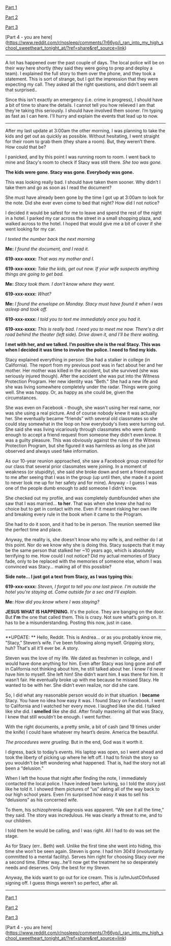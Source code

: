 [Part 1](https://www.reddit.com/r/nosleep/comments/7ptkdg/i_ran_into_my_high_school_sweetheart_tonight_at/?ref=share&ref_source=link)

[Part 2](https://www.reddit.com/r/nosleep/comments/7q6bgt/i_ran_into_my_high_school_sweetheart_tonight_at/?ref=share&ref_source=link)

[Part 3](https://www.reddit.com/r/nosleep/comments/7qouus/i_ran_into_my_high_school_sweetheart_tonight_at/?ref=share&ref_source=link)

[Part 4 - you are here]
(https://www.reddit.com/r/nosleep/comments/7r66yp/i_ran_into_my_high_school_sweetheart_tonight_at/?ref=share&ref_source=link)

---


A lot has happened over the past couple of days. The local police will be on their way here shortly (they said they were going to prep and deploy a team). I explained the full story to them over the phone, and they took a statement. This is sort of strange, but I got the impression that they were expecting my call. They asked all the right questions, and didn’t seem all that surprised..


Since this isn't exactly an emergency (i.e. crime in progress), I should have a bit of time to share the details. I cannot tell you how relieved I am that they're taking this seriously. I should have involved them sooner. I’m typing as fast as I can here. I'll hurry and explain the events that lead up to now. 

------

After my last update at 3:00am the other morning, I was planning to take the kids and get out as quickly as possible. Without hesitating, I went straight for their room to grab them (they share a room). But, they weren’t there. How could that be?


I panicked, and by this point I was running room to room. I went back to mine and Stacy's room to check if Stacy was still there. *She too was gone.*


**The kids were gone. Stacy was gone. Everybody was gone.**


This was looking really bad. I should have taken them sooner. Why didn’t I take them and go as soon as I read the document?


She must have already been gone by the time I got up at 3:00am to look for the note. Did she ever even come to bed that night? How did I not notice? 


I decided it would be safest for me to leave and spend the rest of the night in a hotel. I parked my car across the street in a small shopping plaza, and walked across to the hotel. I hoped that would give me a bit of cover if she went looking for my car. 


*I texted the number back the next morning*


**Me:** *I found the document, and I read it.*


**619-xxx-xxxx:** *That was my mother and I.*


**619-xxx-xxxx:** *Take the kids, get out now. If your wife suspects anything things are going to get bad.*


**Me:** *Stacy took them. I don't know where they went.*


**619-xxx-xxxx:** *What?*


**Me:** *I found the envelope on Monday. Stacy must have found it when I was asleep and took off.*


**619-xxx-xxxx:** *I told you to text me immediately once you had it.*


**619-xxx-xxxx:** *This is really bad. I need you to meet me now. There's a dirt road behind the theater (left side). Drive down it, and I'll be there waiting.*


**I met with her, and we talked. I’m positive she is the real Stacy. This was when I decided it was time to involve the police. I need to find my kids.**


Stacy explained everything in person: She had a stalker in college (in California). The report from my previous post was in fact about her and her mother. Her mother was killed in the accident, but she survived (she was seriously injured though). After the accident she was put into the Witness Protection Program. Her new identity was "Beth." She had a new life and she was living somewhere completely under the radar. Things were going well. She was happy. Or, as happy as she could be, given the circumstances. 


She was even on Facebook - though, she wasn't using her real name, nor was she using a real picture. And of course nobody knew it was actually her. She eventually became “friends” with several old classmates so she could stay somewhat in the loop on how everybody's lives were turning out. She said she was living vicariously through classmates who were dumb enough to accept a friend request from someone they didn't even know. It was a guilty pleasure. This was obviously against the rules of the Witness Protection Program, but she figured it was harmless as long as she just observed and always used fake information.


As our 10-year reunion approached, she saw a Facebook group created for our class that several prior classmates were joining. In a moment of weakness (or stupidity), she said she broke down and sent a friend request to me after seeing that I was in the group (up until then, she made it a point to never look me up for her safety and for mine). Anyway - I guess I was one of the people dumb enough to add someone I didn't know. 


She checked out my profile, and was completely dumbfounded when she saw that I was married... **to her**. That was when she knew she had no choice but to get in contact with me. Even if it meant risking her own life and breaking every rule in the book when it came to the Program. 


She had to do it soon, and it had to be in person. The reunion seemed like the perfect time and place. 


Anyway, the reality is, she doesn't know who my wife is, and neither do I at this point. Nor do we know why she is doing this. Stacy suspects that it may be the same person that stalked her ~10 years ago, which is absolutely terrifying to me. How could I not notice? Did my actual memories of Stacy fade, only to be replaced with the memories of someone else, whom I was convinced was Stacy… making all of this possible?


**Side note... I just got a text from Stacy, as I was typing this:**

**619-xxx-xxxx:** *Steven, I forgot to tell you one last piece. I'm outside the hotel you're staying at. Come outside for a sec and I'll explain.*


**Me:** *How did you know where I was staying?*


**JESUS WHAT IS HAPPENING.** It's the police. They are banging on the door. But **I'm** the one that called them. This is crazy. Not sure what’s going on. It has to be a misunderstanding. Posting this now, just in case.



---



**UPDATE: **
Hello, Reddit. This is Andrea... or as you probably know me, "Stacy," Steven’s wife. I've been following along myself. Gripping story, huh? That's all it'll ever be. A story.


Steven was the love of my life. We dated as freshmen in college, and I would have done anything for him. Even after Stacy was long gone and off in California not thinking about him, he still talked about her. I knew I'd never have him to myself. She left him! She didn’t want him. **I** was there for him. It wasn’t fair. He eventually broke up with me because he missed Stacy. He wanted to be with her. She didn’t even realize, nor did she care.


So, I did what any reasonable person would do in that situation. I **became** Stacy. You have no idea how easy it was. I found Stacy on Facebook. I went to California and I watched her every move. I laughed like she did. I talked like she did. I **smelled** like she did. After finally mastering all that was Stacy, I knew that still wouldn’t be enough. I went further.


With the right documents, a pretty smile, a bit of cash (and 19 times under the knife) I could have whatever my heart’s desire. America the beautiful.

 
*The procedures were grueling.* But in the end, God was it worth it. 

I digress, back to today’s events. His laptop was open, so I went ahead and took the liberty of picking up where he left off. I had to finish the story so you wouldn't be left wondering what happened. That is, had the story not all been a “delusion.”


When I left the house that night after finding the note, I immediately contacted the local police. I have indeed been lurking, so I told the story just like he told it. I showed them pictures of “us” dating all of the way back to our high school years. Even I’m surprised how easy it was to sell his “delusions” as his concerned wife.


To them, his schizophrenia diagnosis was apparent. “We see it all the time,” they said. The story was incredulous. He was clearly a threat to me, and to our children. 


I told them he would be calling, and I was right. All I had to do was set the stage.


As for Stacy (err.. Beth) well. Unlike the first time she went into hiding, this time she won’t be seen again. Steven is gone. I had him 304’d (involuntarily committed to a mental facility). Serves him right for choosing Stacy over me a second time. Either way…he'll now get the treatment he so desperately needs and deserves.  Only the best for my Steven. 


Anyway, the kids want to go out for ice cream. This is /u/ImJustC0nfused signing off. I guess things weren't so perfect, after all.


----

[Part 1](https://www.reddit.com/r/nosleep/comments/7ptkdg/i_ran_into_my_high_school_sweetheart_tonight_at/?ref=share&ref_source=link)

[Part 2](https://www.reddit.com/r/nosleep/comments/7q6bgt/i_ran_into_my_high_school_sweetheart_tonight_at/?ref=share&ref_source=link)

[Part 3](https://www.reddit.com/r/nosleep/comments/7qouus/i_ran_into_my_high_school_sweetheart_tonight_at/?ref=share&ref_source=link)

[Part 4 - you are here]
(https://www.reddit.com/r/nosleep/comments/7r66yp/i_ran_into_my_high_school_sweetheart_tonight_at/?ref=share&ref_source=link)
